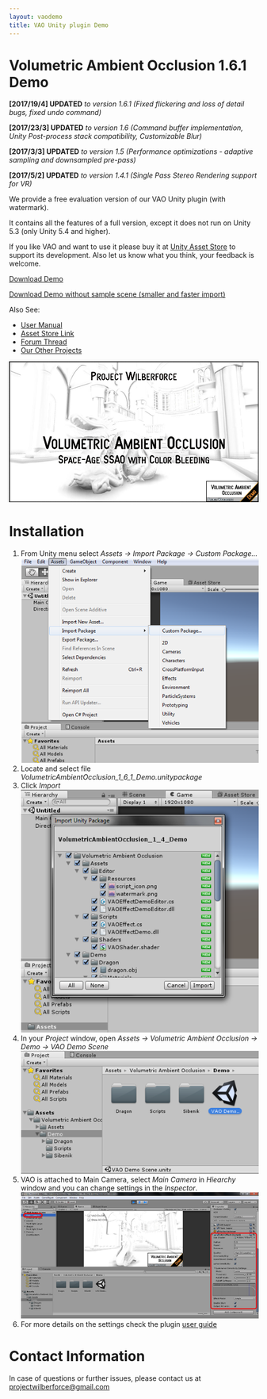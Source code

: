 ```yaml
---
layout: vaodemo
title: VAO Unity plugin Demo
---
```


# Volumetric Ambient Occlusion 1.6.1 Demo

**[2017/19/4] UPDATED** *to version 1.6.1 (Fixed flickering and loss of detail bugs, fixed undo command)*

**[2017/23/3] UPDATED** *to version 1.6 (Command buffer implementation, Unity Post-process stack compatibility, Customizable Blur)*

**[2017/3/3] UPDATED** *to version 1.5 (Performance optimizations - adaptive sampling and downsampled pre-pass)*

**[2017/5/2] UPDATED** *to version 1.4.1 (Single Pass Stereo Rendering support for VR)*

We provide a free evaluation version of our VAO Unity plugin (with watermark).

It contains all the features of a full version, except it does not run on Unity 5.3 (only Unity 5.4 and higher).

If you like VAO and want to use it please buy it at [Unity Asset Store](http://u3d.as/xzs) to support its development. Also let us know what you think, your feedback is welcome.

<a href="https://projectwilberforce.github.io/vaodemo/VolumetricAmbientOcclusion_1_6_1_Demo.zip" class="downloadbtn">Download Demo</a>

<a href="https://projectwilberforce.github.io/vaodemo/VolumetricAmbientOcclusion_1_6_1_Demo_Small.zip">Download Demo without sample scene (smaller and faster import)</a>

Also See:

 - [User Manual](https://projectwilberforce.github.io/vaomanual)
 - [Asset Store Link](http://u3d.as/xzs)
 - [Forum Thread](http://forum.unity3d.com/threads/volumetric-ambient-occlusion-image-effect.428426/)
 - [Our Other Projects](https://www.assetstore.unity3d.com/en/#!/search/page=1/sortby=popularity/query=publisher:22764)

![](demo_screenshot.jpg)

# Installation

1. From Unity menu select *Assets -> Import Package -> Custom Package...*
![](install1.png)
2. Locate and select file *VolumetricAmbientOcclusion_1_6_1_Demo.unitypackage*  
3. Click *Import*   
![](install2.png)
4. In your *Project* window, open *Assets -> Volumetric Ambient Occlusion -> Demo -> VAO Demo Scene*  
![](install3.png)
5. VAO is attached to Main Camera, select *Main Camera* in *Hiearchy* window and you can change settings in the *Inspector*.
![](install4.png)
6. For more details on the settings check the plugin [user guide](/vaomanual)

# Contact Information
In case of questions or further issues, please contact us at <projectwilberforce@gmail.com>

